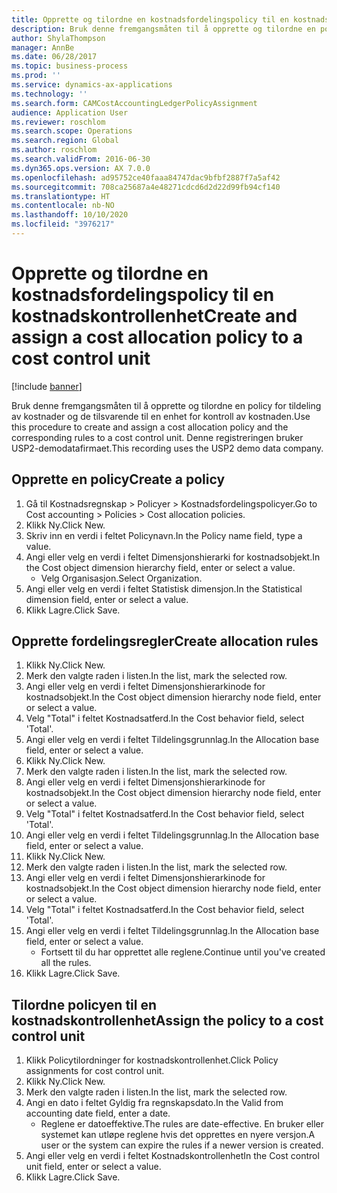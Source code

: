 ```yaml
---
title: Opprette og tilordne en kostnadsfordelingspolicy til en kostnadskontrollenhet
description: Bruk denne fremgangsmåten til å opprette og tilordne en policy for tildeling av kostnader og de tilsvarende til en enhet for kontroll av kostnaden.
author: ShylaThompson
manager: AnnBe
ms.date: 06/28/2017
ms.topic: business-process
ms.prod: ''
ms.service: dynamics-ax-applications
ms.technology: ''
ms.search.form: CAMCostAccountingLedgerPolicyAssignment
audience: Application User
ms.reviewer: roschlom
ms.search.scope: Operations
ms.search.region: Global
ms.author: roschlom
ms.search.validFrom: 2016-06-30
ms.dyn365.ops.version: AX 7.0.0
ms.openlocfilehash: ad95752ce40faaa84747dac9bfbf2887f7a5af42
ms.sourcegitcommit: 708ca25687a4e48271cdcd6d2d22d99fb94cf140
ms.translationtype: HT
ms.contentlocale: nb-NO
ms.lasthandoff: 10/10/2020
ms.locfileid: "3976217"
---
```

# <a name="create-and-assign-a-cost-allocation-policy-to-a-cost-control-unit"></a><span data-ttu-id="82898-103">Opprette og tilordne en kostnadsfordelingspolicy til en kostnadskontrollenhet</span><span class="sxs-lookup"><span data-stu-id="82898-103">Create and assign a cost allocation policy to a cost control unit</span></span>

[!include [banner](../../includes/banner.md)]

<span data-ttu-id="82898-104">Bruk denne fremgangsmåten til å opprette og tilordne en policy for tildeling av kostnader og de tilsvarende til en enhet for kontroll av kostnaden.</span><span class="sxs-lookup"><span data-stu-id="82898-104">Use this procedure to create and assign a cost allocation policy and the corresponding rules to a cost control unit.</span></span> <span data-ttu-id="82898-105">Denne registreringen bruker USP2-demodatafirmaet.</span><span class="sxs-lookup"><span data-stu-id="82898-105">This recording uses the USP2 demo data company.</span></span>


## <a name="create-a-policy"></a><span data-ttu-id="82898-106">Opprette en policy</span><span class="sxs-lookup"><span data-stu-id="82898-106">Create a policy</span></span>
1. <span data-ttu-id="82898-107">Gå til Kostnadsregnskap > Policyer > Kostnadsfordelingspolicyer.</span><span class="sxs-lookup"><span data-stu-id="82898-107">Go to Cost accounting > Policies > Cost allocation policies.</span></span>
2. <span data-ttu-id="82898-108">Klikk Ny.</span><span class="sxs-lookup"><span data-stu-id="82898-108">Click New.</span></span>
3. <span data-ttu-id="82898-109">Skriv inn en verdi i feltet Policynavn.</span><span class="sxs-lookup"><span data-stu-id="82898-109">In the Policy name field, type a value.</span></span>
4. <span data-ttu-id="82898-110">Angi eller velg en verdi i feltet Dimensjonshierarki for kostnadsobjekt.</span><span class="sxs-lookup"><span data-stu-id="82898-110">In the Cost object dimension hierarchy field, enter or select a value.</span></span>
    * <span data-ttu-id="82898-111">Velg Organisasjon.</span><span class="sxs-lookup"><span data-stu-id="82898-111">Select Organization.</span></span>  
5. <span data-ttu-id="82898-112">Angi eller velg en verdi i feltet Statistisk dimensjon.</span><span class="sxs-lookup"><span data-stu-id="82898-112">In the Statistical dimension field, enter or select a value.</span></span>
6. <span data-ttu-id="82898-113">Klikk Lagre.</span><span class="sxs-lookup"><span data-stu-id="82898-113">Click Save.</span></span>

## <a name="create-allocation-rules"></a><span data-ttu-id="82898-114">Opprette fordelingsregler</span><span class="sxs-lookup"><span data-stu-id="82898-114">Create allocation rules</span></span>
1. <span data-ttu-id="82898-115">Klikk Ny.</span><span class="sxs-lookup"><span data-stu-id="82898-115">Click New.</span></span>
2. <span data-ttu-id="82898-116">Merk den valgte raden i listen.</span><span class="sxs-lookup"><span data-stu-id="82898-116">In the list, mark the selected row.</span></span>
3. <span data-ttu-id="82898-117">Angi eller velg en verdi i feltet Dimensjonshierarkinode for kostnadsobjekt.</span><span class="sxs-lookup"><span data-stu-id="82898-117">In the Cost object dimension hierarchy node field, enter or select a value.</span></span>
4. <span data-ttu-id="82898-118">Velg "Total" i feltet Kostnadsatferd.</span><span class="sxs-lookup"><span data-stu-id="82898-118">In the Cost behavior field, select 'Total'.</span></span>
5. <span data-ttu-id="82898-119">Angi eller velg en verdi i feltet Tildelingsgrunnlag.</span><span class="sxs-lookup"><span data-stu-id="82898-119">In the Allocation base field, enter or select a value.</span></span>
6. <span data-ttu-id="82898-120">Klikk Ny.</span><span class="sxs-lookup"><span data-stu-id="82898-120">Click New.</span></span>
7. <span data-ttu-id="82898-121">Merk den valgte raden i listen.</span><span class="sxs-lookup"><span data-stu-id="82898-121">In the list, mark the selected row.</span></span>
8. <span data-ttu-id="82898-122">Angi eller velg en verdi i feltet Dimensjonshierarkinode for kostnadsobjekt.</span><span class="sxs-lookup"><span data-stu-id="82898-122">In the Cost object dimension hierarchy node field, enter or select a value.</span></span>
9. <span data-ttu-id="82898-123">Velg "Total" i feltet Kostnadsatferd.</span><span class="sxs-lookup"><span data-stu-id="82898-123">In the Cost behavior field, select 'Total'.</span></span>
10. <span data-ttu-id="82898-124">Angi eller velg en verdi i feltet Tildelingsgrunnlag.</span><span class="sxs-lookup"><span data-stu-id="82898-124">In the Allocation base field, enter or select a value.</span></span>
11. <span data-ttu-id="82898-125">Klikk Ny.</span><span class="sxs-lookup"><span data-stu-id="82898-125">Click New.</span></span>
12. <span data-ttu-id="82898-126">Merk den valgte raden i listen.</span><span class="sxs-lookup"><span data-stu-id="82898-126">In the list, mark the selected row.</span></span>
13. <span data-ttu-id="82898-127">Angi eller velg en verdi i feltet Dimensjonshierarkinode for kostnadsobjekt.</span><span class="sxs-lookup"><span data-stu-id="82898-127">In the Cost object dimension hierarchy node field, enter or select a value.</span></span>
14. <span data-ttu-id="82898-128">Velg "Total" i feltet Kostnadsatferd.</span><span class="sxs-lookup"><span data-stu-id="82898-128">In the Cost behavior field, select 'Total'.</span></span>
15. <span data-ttu-id="82898-129">Angi eller velg en verdi i feltet Tildelingsgrunnlag.</span><span class="sxs-lookup"><span data-stu-id="82898-129">In the Allocation base field, enter or select a value.</span></span>
    * <span data-ttu-id="82898-130">Fortsett til du har opprettet alle reglene.</span><span class="sxs-lookup"><span data-stu-id="82898-130">Continue until you've created all the rules.</span></span>  
16. <span data-ttu-id="82898-131">Klikk Lagre.</span><span class="sxs-lookup"><span data-stu-id="82898-131">Click Save.</span></span>

## <a name="assign-the-policy-to-a-cost-control-unit"></a><span data-ttu-id="82898-132">Tilordne policyen til en kostnadskontrollenhet</span><span class="sxs-lookup"><span data-stu-id="82898-132">Assign the policy to a cost control unit</span></span>
1. <span data-ttu-id="82898-133">Klikk Policytilordninger for kostnadskontrollenhet.</span><span class="sxs-lookup"><span data-stu-id="82898-133">Click Policy assignments for cost control unit.</span></span>
2. <span data-ttu-id="82898-134">Klikk Ny.</span><span class="sxs-lookup"><span data-stu-id="82898-134">Click New.</span></span>
3. <span data-ttu-id="82898-135">Merk den valgte raden i listen.</span><span class="sxs-lookup"><span data-stu-id="82898-135">In the list, mark the selected row.</span></span>
4. <span data-ttu-id="82898-136">Angi en dato i feltet Gyldig fra regnskapsdato.</span><span class="sxs-lookup"><span data-stu-id="82898-136">In the Valid from accounting date field, enter a date.</span></span>
    * <span data-ttu-id="82898-137">Reglene er datoeffektive.</span><span class="sxs-lookup"><span data-stu-id="82898-137">The rules are date-effective.</span></span> <span data-ttu-id="82898-138">En bruker eller systemet kan utløpe reglene hvis det opprettes en nyere versjon.</span><span class="sxs-lookup"><span data-stu-id="82898-138">A user or the system can expire the rules if a newer version is created.</span></span>  
5. <span data-ttu-id="82898-139">Angi eller velg en verdi i feltet Kostnadskontrollenhet</span><span class="sxs-lookup"><span data-stu-id="82898-139">In the Cost control unit field, enter or select a value.</span></span>
6. <span data-ttu-id="82898-140">Klikk Lagre.</span><span class="sxs-lookup"><span data-stu-id="82898-140">Click Save.</span></span>

